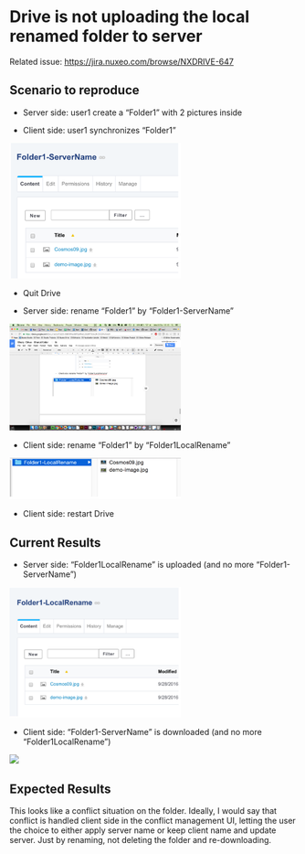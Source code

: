 # Drive is not uploading the local renamed folder to server

Related issue: https://jira.nuxeo.com/browse/NXDRIVE-647

## Scenario to reproduce

* Server side: user1 create a “Folder1” with 2 pictures inside

* Client side: user1 synchronizes “Folder1”


<img src="/docs/Pictures/Scenario3-Pic1.png" width="300"/>

* Quit Drive

* Server side: rename “Folder1” by “Folder1-ServerName”

<img src="/docs/Pictures/Scenario3-Pic2.png" width="300"/>

* Client side: rename “Folder1” by “Folder1LocalRename”

<img src="/docs/Pictures/Scenario3-Pic3.png" width="300"/>

* Client side: restart Drive

## Current Results

* Server side: “Folder1LocalRename” is uploaded (and no more “Folder1-ServerName”)

<img src="/docs/Pictures/Scenario3-Pic4.png" width="300"/>

* Client side: “Folder1-ServerName” is downloaded (and no more “Folder1LocalRename”)

<img src="/docs/Pictures/Scenario3-Pic5.png" width="300"/>


## Expected Results

This looks like a conflict situation on the folder. Ideally, I would say that conflict is handled client side in the conflict management UI, letting the user the choice to either apply server name or keep client name and update server. Just by renaming, not deleting the folder and re-downloading.


